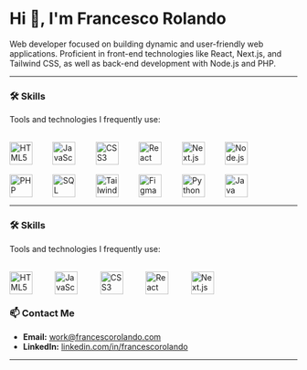 # Hi 👋, I'm Francesco Rolando

Web developer focused on building dynamic and user-friendly web applications. Proficient in front-end technologies like React, Next.js, and Tailwind CSS, as well as back-end development with Node.js and PHP.

---

### 🛠️ Skills

Tools and technologies I frequently use:
<p>
<br/>
<img src="https://cdn.simpleicons.org/html5/24292E" alt="HTML5" title="HTML5" width="40" height="40" style="vertical-align: middle;"/>&nbsp;&nbsp;&nbsp;&nbsp;&nbsp;&nbsp;&nbsp;&nbsp;
<img src="https://cdn.simpleicons.org/javascript" alt="JavaScript" title="JavaScript" width="40" height="40" style="vertical-align: middle;"/>&nbsp;&nbsp;&nbsp;&nbsp;&nbsp;&nbsp;&nbsp;&nbsp;
<img src="https://cdn.simpleicons.org/css3" alt="CSS3" title="CSS3" width="40" height="40" style="vertical-align: middle;"/>&nbsp;&nbsp;&nbsp;&nbsp;&nbsp;&nbsp;&nbsp;&nbsp;
<img src="https://cdn.simpleicons.org/react" alt="React" title="React.js" width="40" height="40" style="vertical-align: middle;"/>&nbsp;&nbsp;&nbsp;&nbsp;&nbsp;&nbsp;&nbsp;&nbsp;
<img src="https://cdn.simpleicons.org/nextdotjs" alt="Next.js" title="Next.js" width="40" height="40" style="vertical-align: middle;"/>&nbsp;&nbsp;&nbsp;&nbsp;&nbsp;&nbsp;&nbsp;&nbsp;
<img src="https://cdn.simpleicons.org/nodedotjs" alt="Node.js" title="Node.js" width="40" height="40" style="vertical-align: middle;"/>
<br/>
<br/>
<img src="https://cdn.simpleicons.org/php" alt="PHP" title="PHP" width="40" height="40" style="vertical-align: middle;"/>&nbsp;&nbsp;&nbsp;&nbsp;&nbsp;&nbsp;&nbsp;&nbsp;
<img src="https://cdn.simpleicons.org/mysql" alt="SQL" title="SQL (MySQL)" width="40" height="40" style="vertical-align: middle;"/>&nbsp;&nbsp;&nbsp;&nbsp;&nbsp;&nbsp;&nbsp;&nbsp;
<img src="https://cdn.simpleicons.org/tailwindcss" alt="Tailwind CSS" title="Tailwind CSS" width="40" height="40" style="vertical-align: middle;"/>&nbsp;&nbsp;&nbsp;&nbsp;&nbsp;&nbsp;&nbsp;&nbsp;
<img src="https://cdn.simpleicons.org/figma" alt="Figma" title="Figma" width="40" height="40" style="vertical-align: middle;"/>&nbsp;&nbsp;&nbsp;&nbsp;&nbsp;&nbsp;&nbsp;&nbsp;
<img src="https://cdn.simpleicons.org/python" alt="Python" title="Python" width="40" height="40" style="vertical-align: middle;"/>&nbsp;&nbsp;&nbsp;&nbsp;&nbsp;&nbsp;&nbsp;&nbsp;
<img src="https://cdn.simpleicons.org/openjdk" alt="Java" title="Java" width="40" height="40" style="vertical-align: middle;"/>
</p>

---

### 🛠️ Skills

Tools and technologies I frequently use:
<p>
<br/>
<picture>
  <source media="(prefers-color-scheme: dark)" srcset="https://cdn.simpleicons.org/html5/FFFFFF">
  <img alt="HTML5" title="HTML5" width="40" height="40" style="vertical-align: middle;" src="https://cdn.simpleicons.org/html5">
</picture>&nbsp;&nbsp;&nbsp;&nbsp;&nbsp;&nbsp;&nbsp;&nbsp;
<picture>
  <source media="(prefers-color-scheme: dark)" srcset="https://cdn.simpleicons.org/javascript/FFFFFF">
  <img alt="JavaScript" title="JavaScript" width="40" height="40" style="vertical-align: middle;" src="https://cdn.simpleicons.org/javascript">
</picture>&nbsp;&nbsp;&nbsp;&nbsp;&nbsp;&nbsp;&nbsp;&nbsp;
<picture>
  <source media="(prefers-color-scheme: dark)" srcset="https://cdn.simpleicons.org/css3/FFFFFF">
  <img alt="CSS3" title="CSS3" width="40" height="40" style="vertical-align: middle;" src="https://cdn.simpleicons.org/css3">
</picture>&nbsp;&nbsp;&nbsp;&nbsp;&nbsp;&nbsp;&nbsp;&nbsp;
<picture>
  <source media="(prefers-color-scheme: dark)" srcset="https://cdn.simpleicons.org/react/FFFFFF">
  <img alt="React" title="React.js" width="40" height="40" style="vertical-align: middle;" src="https://cdn.simpleicons.org/react">
</picture>&nbsp;&nbsp;&nbsp;&nbsp;&nbsp;&nbsp;&nbsp;&nbsp;
<picture>
  <source media="(prefers-color-scheme: dark)" srcset="https://cdn.simpleicons.org/nextdotjs/FFFFFF">
  <img alt="Next.js" title="Next.js" width="40" height="40" style="vertical-align: middle;" src="https://cdn.simpleicons.org/nextdotjs">
</picture>&nbsp;&nbsp;&nbsp;&nbsp;&nbsp;&nbsp;&nbsp;&nbsp;
<picture>
  <source media="(prefers-color-scheme: dark)" srcset="https://cdn.simpleicons.org/nodedotjs/FFFFFF">
  <img alt

---

### 📫 Contact Me

* **Email:** [work@francescorolando.com](mailto:work@francescorolando.com)
* **LinkedIn:** [linkedin.com/in/francescorolando](https://www.linkedin.com/in/francescorolando) 

---
